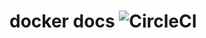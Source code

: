 # docker docs ![CircleCI](https://circleci.com/gh/wryyyyyyyy/docker.svg?style=shield&circle-token=96870f3cbda563d780f520aa67eb71f915b61f48)

